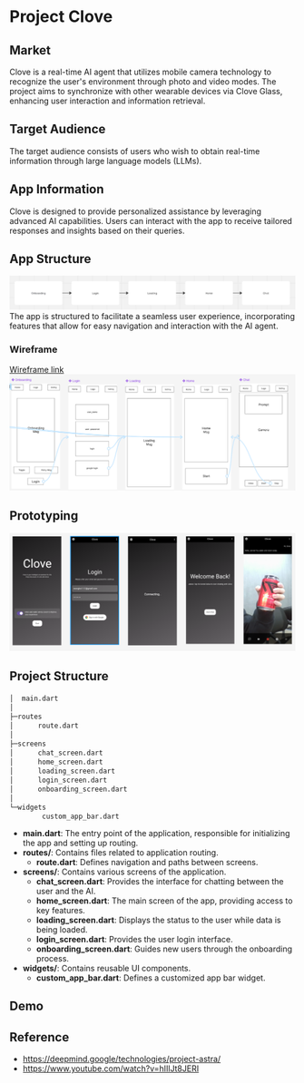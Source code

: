 # Project Clove

## Market
Clove is a real-time AI agent that utilizes mobile camera technology to recognize the user's environment through photo and video modes. The project aims to synchronize with other wearable devices via Clove Glass, enhancing user interaction and information retrieval.

## Target Audience
The target audience consists of users who wish to obtain real-time information through large language models (LLMs).

## App Information
Clove is designed to provide personalized assistance by leveraging advanced AI capabilities. Users can interact with the app to receive tailored responses and insights based on their queries.

## App Structure
![alt text](image-2.png)
The app is structured to facilitate a seamless user experience, incorporating features that allow for easy navigation and interaction with the AI agent.

### Wireframe
[Wireframe link](https://www.figma.com/proto/XXRTo3RHwCrnm1EGSQMIsT/AI-service?node-id=24-40&t=vTM0iOLJ6BuyRyqU-0&scaling=scale-down&content-scaling=fixed&page-id=0%3A1&starting-point-node-id=24%3A40)
![alt text](image.png)

## Prototyping
![alt text](image-1.png)

## Project Structure
```
│  main.dart
│
├─routes
│      route.dart
│
├─screens
│      chat_screen.dart
│      home_screen.dart
│      loading_screen.dart
│      login_screen.dart
│      onboarding_screen.dart
│
└─widgets
        custom_app_bar.dart
```

- **main.dart**: The entry point of the application, responsible for initializing the app and setting up routing.
- **routes/**: Contains files related to application routing.
  - **route.dart**: Defines navigation and paths between screens.
- **screens/**: Contains various screens of the application.
  - **chat_screen.dart**: Provides the interface for chatting between the user and the AI.
  - **home_screen.dart**: The main screen of the app, providing access to key features.
  - **loading_screen.dart**: Displays the status to the user while data is being loaded.
  - **login_screen.dart**: Provides the user login interface.
  - **onboarding_screen.dart**: Guides new users through the onboarding process.
- **widgets/**: Contains reusable UI components.
  - **custom_app_bar.dart**: Defines a customized app bar widget.
    
## Demo

## Reference
- https://deepmind.google/technologies/project-astra/
- https://www.youtube.com/watch?v=hIIlJt8JERI
